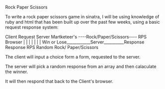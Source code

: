 Rock Paper Scissors

To write a rock paper scissors game in sinatra, I will be using knowledge of ruby and html that has been built up over the past few weeks, using a basic request response system:


Client                Request           Server
Martketeer's ----Rock/Paper/Scissors---- RPS
Browser                                   |
    |                                     |
    |                                     |
    |                                     |
Win or Lose____________Server__________Response
 Response               RPS          Random Rock/
                                    Paper/Scissors
                                      
The client will input a choice form a form, requested to the server.

The server will pick a random response from an array and then calaculate the winner.

It will then respond that back to the Client's browser.